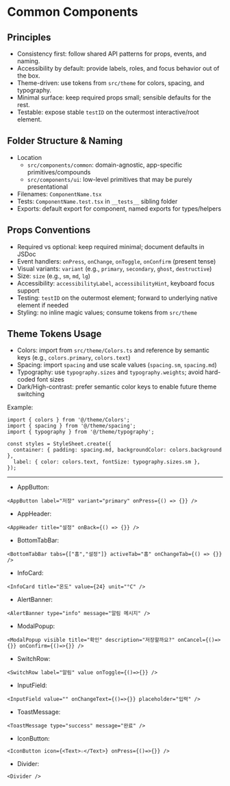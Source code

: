 # Common Components

## Principles
- Consistency first: follow shared API patterns for props, events, and naming.
- Accessibility by default: provide labels, roles, and focus behavior out of the box.
- Theme-driven: use tokens from `src/theme` for colors, spacing, and typography.
- Minimal surface: keep required props small; sensible defaults for the rest.
- Testable: expose stable `testID` on the outermost interactive/root element.

## Folder Structure & Naming
- Location
  - `src/components/common`: domain-agnostic, app-specific primitives/compounds
  - `src/components/ui`: low-level primitives that may be purely presentational
- Filenames: `ComponentName.tsx`
- Tests: `ComponentName.test.tsx` in `__tests__` sibling folder
- Exports: default export for component, named exports for types/helpers

## Props Conventions
- Required vs optional: keep required minimal; document defaults in JSDoc
- Event handlers: `onPress`, `onChange`, `onToggle`, `onConfirm` (present tense)
- Visual variants: `variant` (e.g., `primary`, `secondary`, `ghost`, `destructive`)
- Size: `size` (e.g., `sm`, `md`, `lg`)
- Accessibility: `accessibilityLabel`, `accessibilityHint`, keyboard focus support
- Testing: `testID` on the outermost element; forward to underlying native element if needed
- Styling: no inline magic values; consume tokens from `src/theme`

## Theme Tokens Usage
- Colors: import from `src/theme/Colors.ts` and reference by semantic keys (e.g., `colors.primary`, `colors.text`)
- Spacing: import `spacing` and use scale values (`spacing.sm`, `spacing.md`)
- Typography: use `typography.sizes` and `typography.weights`; avoid hard-coded font sizes
- Dark/High-contrast: prefer semantic color keys to enable future theme switching

Example:
```
import { colors } from '@/theme/Colors';
import { spacing } from '@/theme/spacing';
import { typography } from '@/theme/typography';

const styles = StyleSheet.create({
  container: { padding: spacing.md, backgroundColor: colors.background },
  label: { color: colors.text, fontSize: typography.sizes.sm },
});
```

---

- AppButton:
```
<AppButton label="저장" variant="primary" onPress={() => {}} />
```

- AppHeader:
```
<AppHeader title="설정" onBack={() => {}} />
```

- BottomTabBar:
```
<BottomTabBar tabs={["홈","설정"]} activeTab="홈" onChangeTab={() => {}} />
```

- InfoCard:
```
<InfoCard title="온도" value={24} unit="°C" />
```

- AlertBanner:
```
<AlertBanner type="info" message="알림 메시지" />
```

- ModalPopup:
```
<ModalPopup visible title="확인" description="저장할까요?" onCancel={()=>{}} onConfirm={()=>{}} />
```

- SwitchRow:
```
<SwitchRow label="알림" value onToggle={()=>{}} />
```

- InputField:
```
<InputField value="" onChangeText={()=>{}} placeholder="입력" />
```

- ToastMessage:
```
<ToastMessage type="success" message="완료" />
```

- IconButton:
```
<IconButton icon={<Text>☆</Text>} onPress={()=>{}} />
```

- Divider:
```
<Divider />
```
